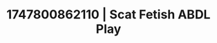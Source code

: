 ---
categories:
- Thigh worship
- Spiritual kink
- Dominant softness
- Romantasy erotica
- Bare skin
image: /assets/images/1747800862110.jpg
layout: post
seo:
  description: Featured content with sensual Scat Fetish, ABDL Play. HD images available.
  keywords: Scat Fetish, ABDL Play
  og_image: /assets/images/1747800862110.jpg
  schema_type: VisualArtwork
tags:
- ABDL Play
- Scat Fetish
- '#1747800862110'
title: 1747800862110 | Scat Fetish ABDL Play
---